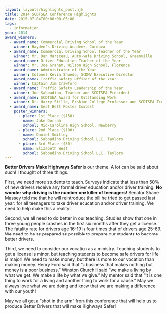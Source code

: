 ```yaml
---
layout: layouts/highlights_post.njk
title: 2014 SCDTSEA Conference Highlights
date: 2015-07-04T00:00:00-05:00
tags:
  - information
year: 2014
award_winners:
  - award_name: Commercial Driving School of the Year
    winner: Hayden's Driving Academy, Cordova
  - award_name: Commercial Driving School Teacher of the Year
    winner: Mr. Dan Marsceau, Auto-Safe Driving School, Greenville
  - award_name: Driver Education Teacher of the Year
    winner: Mr. Joe Graham, Wilson High School, Florence
  - award_name: Administrator of the Year
    winner: Colonel Kevin Shwedo, SCDMV Executive Director
  - award_name: Traffic Safety Officer of the Year
    winner: Captain Jim Crawford
  - award_name: Traffic Safety Leadership of the Year
    winner: Joe Sabbadino, Teacher and SCDTSEA President
  - award_name: SCDTSEA Award for Outstanding Work
    winner: Dr. Harry Stille, Erskine College Professor and SCDTSEA Treasurer
  - award_name: Seat Belt Poster Contest
    poster_winners:
      - place: 1st Place ($150)
        name: Jake Dorrah
        school: Mid-Carolina High School, Newberry
      - place: 2nd Place ($100)
        name: Daniel Smitley
        school: Sabbadino Driving School LLC, Taylors
      - place: 3rd Place ($50)
        name: Elizabeth West
        school: Sabbadino Driving School LLC, Taylors
---
```

**Better Drivers Make Highways Safer** is our theme. A lot can be said about such! I thought of three things.

First, we need more students to teach. Surveys indicate that less than 50% of new drivers receive any formal driver education and/or driver training. **No wonder why driving is the number one killer of teenagers!** Senator Shane Massey told me that he will reintroduce the bill he tried to get passed last year: for all teenagers to take driver education and/or driver training. We need to help make this a reality!

Second, we all need to do better in our teaching. Studies show that one in three young people crashes in the first six months after they get a license. The fatality rate for drivers age 16-19 is four times that of drivers age 25-69. We need to be as prepared as possible to prepare our students to become better drivers.

Third, we need to consider our vocation as a ministry. Teaching students to get a license is minor, but teaching students to become safe drivers for life is major! We need to make money, but there is more to our vocation than making money. Henry Ford said that &ldquo;a business that makes nothing but money is a poor business.&rdquo; Winston Churchill said &ldquo;we make a living by what we get. We make a life by what we give.&rdquo; My mentor said that &ldquo;it is one thing to work for a living and another thing to work for a cause.&rdquo; May we always love what we are doing and know that we are making a difference with our youth!

May we all get a &ldquo;shot in the arm&rdquo; from this conference that will help us to produce Better Drivers that will make Highways Safer!
